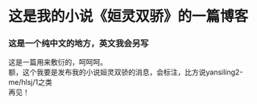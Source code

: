 # 这是我的小说《姮灵双骄》的一篇博客
<h3>这是一个纯中文的地方，英文我会另写</h3>
这是一篇用来敷衍的，呵呵呵。<br>
额，这个我要是发布我的小说姮灵双骄的消息，会标注，比方说yansiling2-me/hlsj/1之类<br>
再见！
